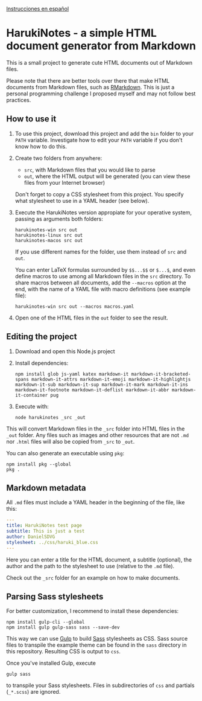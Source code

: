 [Instrucciones en español](https://github.com/DanielSDVG/HarukiNotes/blob/master/README_es.md)


# HarukiNotes - a simple HTML document generator from Markdown

This is a small project to generate cute HTML documents out of Markdown files.

Please note that there are better tools over there that make HTML documents from Markdown files, such as
[RMarkdown](https://rmarkdown.rstudio.com/). This is just a personal programming challenge I proposed myself and may
not follow best practices.



## How to use it

1. To use this project, download this project and add the `bin` folder to your `PATH` variable. Investigate how to edit
   your `PATH` variable if you don't know how to do this.

2. Create two folders from anywhere:

   *  `src`, with Markdown files that you would like to parse
   *  `out`, where the HTML output will be generated (you can view these files from your Internet browser)

   Don't forget to copy a CSS stylesheet from this project. You specify what stylesheet to use in a YAML header (see below).

3. Execute the HarukiNotes version appropiate for your operative system, passing as arguments both folders:

   ```
   harukinotes-win src out
   harukinotes-linux src out
   harukinotes-macos src out
   ```

   If you use different names for the folder, use them instead of `src` and `out`.

   You can enter LaTeX formulas surrounded by `$$...$$` or `$...$`, and even define macros to use among all Markdown files in the `src` directory. To share macros between all documents, add the `--macros` option at the end, with the name of a YAML file with macro definitions (see example file):

   ```
   harukinotes-win src out --macros macros.yaml
   ```

4. Open one of the HTML files in the `out` folder to see the result.


## Editing the project

1. Download and open this Node.js project
2. Install dependencies:

   ```
   npm install glob js-yaml katex markdown-it markdown-it-bracketed-spans markdown-it-attrs markdown-it-emoji markdown-it-highlightjs markdown-it-sub markdown-it-sup markdown-it-mark markdown-it-ins markdown-it-footnote markdown-it-deflist markdown-it-abbr markdown-it-container pug
   ```

3. Execute with:

   ```
   node harukinotes _src _out
   ```

This will convert Markdown files in the `_src` folder into HTML files in the `_out` folder. Any files such as images and other resources that are not `.md` nor `.html` files will also be copied from `_src` to `_out`.

You can also generate an executable using `pkg`:

```
npm install pkg --global
pkg .
```


## Markdown metadata

All `.md` files must include a YAML header in the beginning of the file, like this:

```yaml
---
title: HarukiNotes test page
subtitle: This is just a test
author: DanielSDVG
stylesheet: ../css/haruki_blue.css
---
```

Here you can enter a title for the HTML document, a subtitle (optional), the author and the path to the stylesheet to use (relative to the `.md` file).

Check out the `_src` folder for an example on how to make documents.



## Parsing Sass stylesheets

For better customization, I recommend to install these dependencies:

```
npm install gulp-cli --global
npm install gulp gulp-sass sass --save-dev
```

This way we can use [Gulp](https://gulpjs.com/) to build [Sass](https://sass-lang.com) stylesheets as CSS. Sass source files to transpile the example theme can be found in the `sass` directory in this repository. Resulting CSS is output to `css`.

Once you've installed Gulp, execute

```
gulp sass
```

to transpile your Sass stylesheets. Files in subdirectories of `css` and partials (`_*.scss`) are ignored.